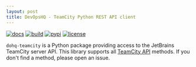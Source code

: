 ```yaml
---
layout: post
title: DevOpsHQ - TeamCity Python REST API client
---
```


[![docs](https://img.shields.io/badge/docs-published-brightgreen.svg)](https://devopshq.github.io/teamcity/)
[![build](https://travis-ci.org/devopshq/teamcity.svg?branch=master)](https://travis-ci.org/devopshq/teamcity)
[![pypi](https://img.shields.io/pypi/v/dohq-teamcity.svg)](https://pypi.python.org/pypi/dohq-teamcity)
[![license](https://img.shields.io/pypi/l/dohq-teamcity.svg)](https://github.com/devopshq/teamcity/blob/master/LICENSE)

`dohq-teamcity` is a Python package providing access to the JetBrains TeamCity server API. This library supports all [TeamCity API](https://confluence.jetbrains.com/display/TCD10/REST+API) methods. If you don't find a method, please open an issue.
